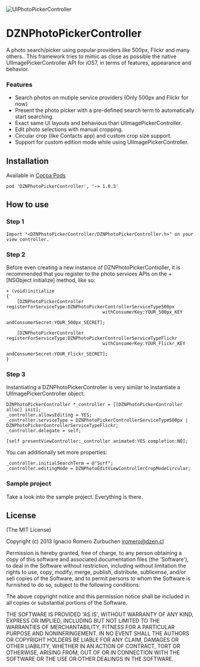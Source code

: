 ![UIPhotoPickerController](https://dl.dropboxusercontent.com/u/2452151/Permalink/DZNPhotoPickerController.png)

DZNPhotoPickerController
========================

A photo search/picker using popular providers like 500px, Flickr and many others..
This framework tries to mimic as close as possible the native UIImagePickerController API for iOS7, in terms of features, appearance and behavior.

### Features
* Search photos on mutiple service providers (Only 500px and Flickr for now)
* Present the photo picker with a pre-defined search term to automatically start searching.
* Exact same UI layouts and behavious than UIImagePickerController.
* Edit photo selections with manual cropping.
* Circular crop (like Contacts app) and custom crop size support.
* Support for custom edition mode while using UIImagePickerController.

## Installation

Available in [Cocoa Pods](http://cocoapods.org/?q=DZNPhotoPickerController)
```
pod 'DZNPhotoPickerController', '~> 1.0.3'
```

## How to use

### Step 1

```
Import "<DZNPhotoPickerController/DZNPhotoPickerController.h>" on your view controller.
```

### Step 2
Before even creating a new instance of DZNPhotoPickerController, it is recommended that you register to the photo services APIs on the +[NSObject initialize] method, like so:
```
+ (void)initialize
{
    [DZNPhotoPickerController registerForServiceType:DZNPhotoPickerControllerServiceType500px
                                    withConsumerKey:YOUR_500px_KEY
                                  andConsumerSecret:YOUR_500px_SECRET];
    
    [DZNPhotoPickerController registerForServiceType:DZNPhotoPickerControllerServiceTypeFlickr
                                    withConsumerKey:YOUR_Flickr_KEY
                                  andConsumerSecret:YOUR_Flickr_SECRET];
}
```

### Step 3
Instantiating a DZNPhotoPickerController is very similar to instantiate a UIImagePickerController object:
```
DZNPhotoPickerController *_controller = [[DZNPhotoPickerController alloc] init];
_controller.allowsEditing = YES;
_controller.serviceType = DZNPhotoPickerControllerServiceType500px | DZNPhotoPickerControllerServiceTypeFlickr;
_controller.delegate = self;
    
[self presentViewController:_controller animated:YES completion:NO];
````

You can additionally set more properties:
```
_controller.initialSearchTerm = @"Surf";
_controller.editingMode = DZNPhotoEditViewControllerCropModeCircular;
````

### Sample project
Take a look into the sample project. Everything is there.<br>


## License
(The MIT License)

Copyright (c) 2013 Ignacio Romero Zurbuchen <iromero@dzen.cl>

Permission is hereby granted, free of charge, to any person obtaining a copy of this software and associated documentation files (the 'Software'), to deal in the Software without restriction, including without limitation the rights to use, copy, modify, merge, publish, distribute, sublicense, and/or sell copies of the Software, and to permit persons to whom the Software is furnished to do so, subject to the following conditions:

The above copyright notice and this permission notice shall be included in all copies or substantial portions of the Software.

THE SOFTWARE IS PROVIDED 'AS IS', WITHOUT WARRANTY OF ANY KIND, EXPRESS OR IMPLIED, INCLUDING BUT NOT LIMITED TO THE WARRANTIES OF MERCHANTABILITY, FITNESS FOR A PARTICULAR PURPOSE AND NONINFRINGEMENT. IN NO EVENT SHALL THE AUTHORS OR COPYRIGHT HOLDERS BE LIABLE FOR ANY CLAIM, DAMAGES OR OTHER LIABILITY, WHETHER IN AN ACTION OF CONTRACT, TORT OR OTHERWISE, ARISING FROM, OUT OF OR IN CONNECTION WITH THE SOFTWARE OR THE USE OR OTHER DEALINGS IN THE SOFTWARE.

